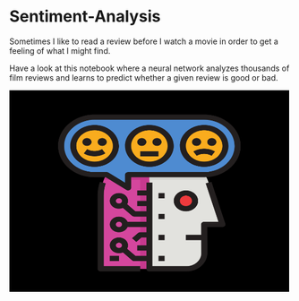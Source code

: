 # Sentiment-Analysis

Sometimes I like to read a review before I watch a movie in order to get a feeling of what I might find.

Have a look at this notebook where a neural network analyzes thousands of film reviews and learns to predict whether a given review is good or bad. 

<img src="sentiment-analysis.png" alt="drawing" height="360" width="500"/>

